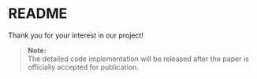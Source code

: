 # README

Thank you for your interest in our project!

> **Note:**  
> The detailed code implementation will be released after the paper is officially accepted for publication.
